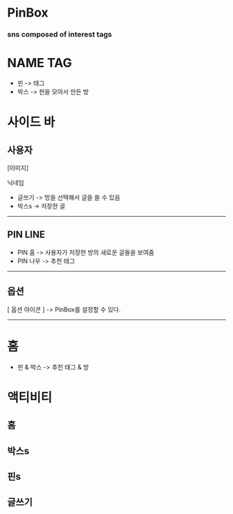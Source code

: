 # PinBox
### sns composed of interest tags

# NAME TAG

* 핀   -> 태그
* 박스 -> 핀을 모아서 만든 방

# 사이드 바
## 사용자

[이미지]

닉네임

* 글쓰기 -> 방을 선택해서 글을 쓸 수 있음
* 박스s  -> 저장한 글

--------------

## PIN LINE

* PIN 홈    -> 사용자가 저장한 방의 새로운 글들을 보여줌
* PIN 나우  -> 추천 태그

--------------
## 옵션

[ 옵션 아이콘 ] -> PinBox를 설정할 수 있다.

--------------

# 홈

* 핀 & 박스 -> 추천 태그 & 방

# 액티비티
## 홈
## 박스s
## 핀s
## 글쓰기

